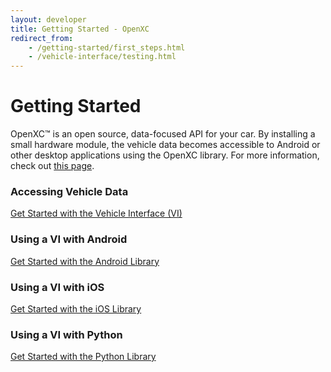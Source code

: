 ```yaml
---
layout: developer
title: Getting Started - OpenXC
redirect_from:
    - /getting-started/first_steps.html
    - /vehicle-interface/testing.html
---
```


<div class="page-header">
    <h1>Getting Started</h1>
</div>

OpenXC™ is an open source, data-focused API for your car. By installing a small hardware module, the vehicle data becomes accessible to Android or other desktop applications using the OpenXC library. For more information, check out [this page](/overview/index.html).

<h3>Accessing Vehicle Data</h3>
<a class="btn btn-info btn-lg"  href="/vehicle-interface/concepts.html">
Get Started with the Vehicle Interface (VI)
</a>

<h3>Using a VI with Android</h3>
<a class="btn btn-success btn-lg"  href="/android/getting-started.html">
Get Started with the Android Library
</a>

<h3>Using a VI with iOS</h3>
<a class="btn btn-warning btn-lg"  href="/iOS/getting-started.html">
Get Started with the iOS Library
</a>

<h3>Using a VI with Python</h3>
<a class="btn btn-primary btn-lg"  href="/python/getting-started.html">
Get Started with the Python Library
</a>



